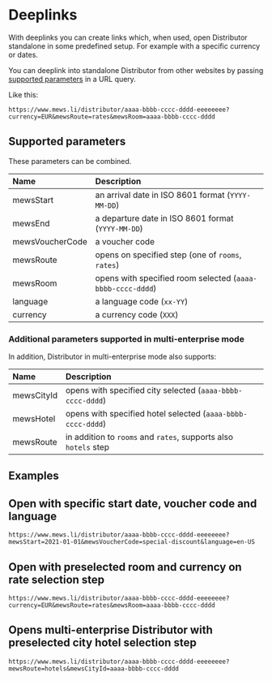 # Deeplinks

With deeplinks you can create links which, when used, open Distributor standalone in some predefined setup. For example with a specific currency or dates. 

You can deeplink into standalone Distributor from other websites by passing [supported parameters](./deeplinks.md#supported-parameters) in a URL query. 

Like this:
```text
https://www.mews.li/distributor/aaaa-bbbb-cccc-dddd-eeeeeeee?currency=EUR&mewsRoute=rates&mewsRoom=aaaa-bbbb-cccc-dddd
```

## Supported parameters 

These parameters can be combined.

| Name | Description |
| :--- | :--- |
| mewsStart | an arrival date in ISO 8601 format \(`YYYY-MM-DD`\) |
| mewsEnd | a departure date in ISO 8601 format \(`YYYY-MM-DD`\) |
| mewsVoucherCode | a voucher code |
| mewsRoute | opens on specified step \(one of `rooms`, `rates`\) |
| mewsRoom | opens with specified room selected \(`aaaa-bbbb-cccc-dddd`\) |
| language | a language code \(`xx-YY`\) |
| currency | a currency code \(`XXX`\) |

### Additional parameters supported in multi-enterprise mode

In addition, Distributor in multi-enterprise mode also supports:

| Name | Description |
| :--- | :--- |
| mewsCityId | opens with specified city selected \(`aaaa-bbbb-cccc-dddd`\) |
| mewsHotel | opens with specified hotel selected \(`aaaa-bbbb-cccc-dddd`\) |
| mewsRoute | in addition to `rooms` and `rates`, supports also `hotels` step |

## Examples

## Open with specific start date, voucher code and language

```text
https://www.mews.li/distributor/aaaa-bbbb-cccc-dddd-eeeeeeee?mewsStart=2021-01-01&mewsVoucherCode=special-discount&language=en-US
```

## Open with preselected room and currency on rate selection step

```text
https://www.mews.li/distributor/aaaa-bbbb-cccc-dddd-eeeeeeee?currency=EUR&mewsRoute=rates&mewsRoom=aaaa-bbbb-cccc-dddd
```

## Opens multi-enterprise Distributor with preselected city hotel selection step

```text
https://www.mews.li/distributor/aaaa-bbbb-cccc-dddd-eeeeeeee?mewsRoute=hotels&mewsCityId=aaaa-bbbb-cccc-dddd
```
